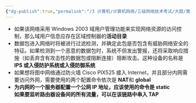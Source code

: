 ```yaml
---
{"dg-publish":true,"permalink":"/3 计算机/计算机网络/三级网络技术考试/大题/第五道/","title":"第五道"}
---
```



- 如果该网络采用 Windows 2003 域用户管理功能来实现网络资源的访问控制，那么域用户信息应存在区域控制器的**活动目录**
- 数据包进入网络时将被进行过滤检测，并确定此包是否包含有威胁网络安全的特征。如果检测到一个恶意的数据包时，系统不但发出警报，还将采取响应措施（如丢弃含有攻击性的数据包或阻断连接）阻断攻击。这种设备的名称是**IPS 或入侵防护系统或入侵防御系统**
- 如果想将图中网络通过防火墙 Cisco PIX525 接入 Internet，并且部分内网需要访问外网，需要使用的两个配置命令依次是 **NAT**和 **global**
- **为内网的一个服务器配置一个公网 IP 地址，应该使用的命令是 static**  
**如果要监听路由器设备间的所有流量，可以在该链路中串入 TAP**